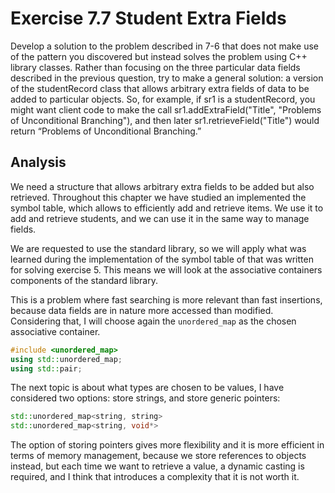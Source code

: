 # Exercise 7.7 Student Extra Fields

Develop a solution to the problem described in 7-6 that does not make use
of the pattern you discovered but instead solves the problem using C++
library classes. Rather than focusing on the three particular data fields
described in the previous question, try to make a general solution: a version
of the studentRecord class that allows arbitrary extra fields of data to be
added to particular objects. So, for example, if sr1 is a studentRecord, you
might want client code to make the call sr1.addExtraField("Title", "Problems
of Unconditional Branching"), and then later sr1.retrieveField("Title") would
return “Problems of Unconditional Branching.”

## Analysis

We need a structure that allows arbitrary extra fields to be added but also
retrieved. Throughout this chapter we have studied an implemented the
symbol table, which allows to efficiently add and retrieve items. We use it to
add and retrieve students, and we can use it in the same way to manage fields.

We are requested to use the standard library, so we will apply what was learned
during the implementation of the symbol table of that was written for solving
exercise 5. This means we will look at the associative containers components of
the standard library.

This is a problem where fast searching is more relevant than fast insertions,
because data fields are in nature more accessed than modified. Considering
that, I will choose again the `unordered_map` as the chosen associative
container.

```cpp
#include <unordered_map>
using std::unordered_map;
using std::pair;
```

The next topic is about what types are chosen to be values, I have considered
two options: store strings, and store generic pointers:

```cpp
std::unordered_map<string, string>
std::unordered_map<string, void*>
```

The option of storing pointers gives more flexibility and it is more efficient
in terms of memory management, because we store references to objects instead,
but each time we want to retrieve a value, a dynamic casting is required, and I
think that introduces a complexity that it is not worth it.
